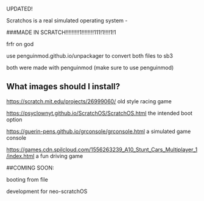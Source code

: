 UPDATED!

Scratchos is a real simulated operating system - 

###MADE IN SCRATCH!!!!!!!!!1!!!!!!!!111!1!!!!1!1

frfr on god

use penguinmod.github.io/unpackager to convert both files to sb3

both were made with penguinmod (make sure to use penguinmod)

## What images should I install?

https://scratch.mit.edu/projects/26999060/                                               old style racing game

https://psyclownyt.github.io/ScratchOS/ScratchOS.html                                    the intended boot option

https://guerin-pens.github.io/grconsole/grconsole.html                                   a simulated game console

https://games.cdn.spilcloud.com/1556263239_A10_Stunt_Cars_Multiplayer_1/index.html       a fun driving game

##COMING SOON:

booting from file

development for neo-scratchOS
